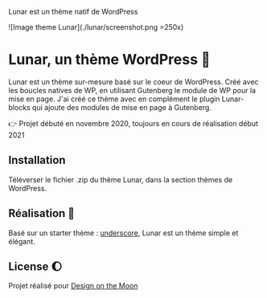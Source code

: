 Lunar est un thème natif de WordPress

![Image theme Lunar](./lunar/screenshot.png =250x)

# Lunar, un thème WordPress :first_quarter_moon_with_face:

Lunar est un thème sur-mesure basé sur le coeur de WordPress. Créé avec les boucles natives de WP, en utilisant Gutenberg le module de WP pour la mise en page. 
J'ai créé ce thème avec en complément le plugin Lunar-blocks qui ajoute des modules de mise en page à Gutenberg. 


:point_right: Projet débuté en novembre 2020, toujours en cours de réalisation début 2021

## Installation

Téléverser le fichier .zip du thème Lunar, dans la section thèmes de WordPress.


## Réalisation :construction_worker:

Basé sur un starter thème : [underscore](https://underscores.me/), Lunar est un thème simple et élégant. 




## License :moon:
Projet réalisé pour [Design on the Moon](https://www.design-onthemoon.com/)